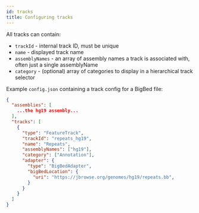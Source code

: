 ```yaml
---
id: tracks
title: Configuring tracks
---
```


All tracks can contain:

- `trackId` - internal track ID, must be unique
- `name` - displayed track name
- `assemblyNames` - an array of assembly names a track is associated with, often
  just a single assemblyName
- `category` - (optional) array of categories to display in a hierarchical track
  selector

Example `config.json` containing a track config for a BigBed file:

```json
{
  "assemblies": [
    ...the hg19 assembly...
  ],
  "tracks": [
    {
      "type": "FeatureTrack",
      "trackId": "repeats_hg19",
      "name": "Repeats",
      "assemblyNames": ["hg19"],
      "category": ["Annotation"],
      "adapter": {
        "type": "BigBedAdapter",
        "bigBedLocation": {
          "uri": "https://jbrowse.org/genomes/hg19/repeats.bb",
        }
      }
    }
  ]
}
```
